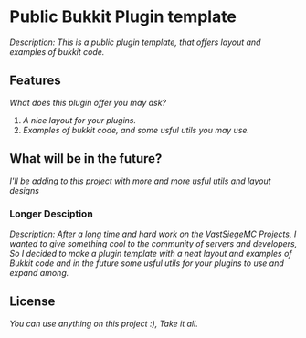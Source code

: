 # Public Bukkit Plugin template

_Description: This is a public plugin template, that offers layout and examples of bukkit code._

## Features

_What does this plugin offer you may ask?_ 

1. _A nice layout for your plugins._
2. _Examples of bukkit code, and some usful utils you may use._

## What will be in the future?

_I'll be adding to this project with more and more usful utils and layout designs_

### Longer Desciption
_Description: After a long time and hard work on the VastSiegeMC Projects, I wanted to give something cool to the community of servers and developers, So I decided to make a plugin template with a neat layout and examples of Bukkit code and in the future some usful utils for your plugins to use and expand among._

## License
_You can use anything on this project :), Take it all._
